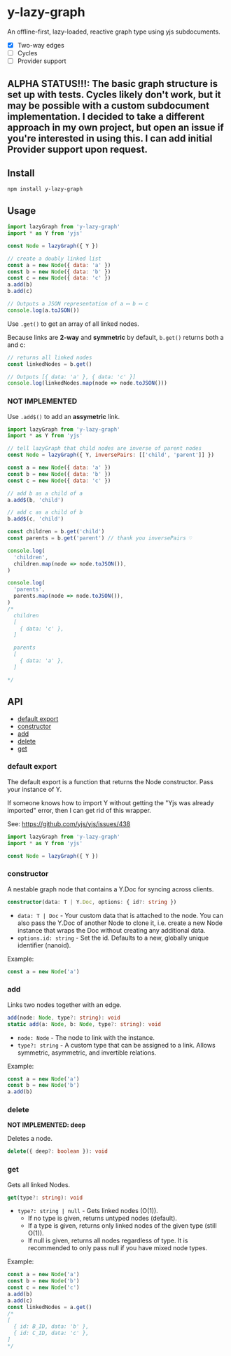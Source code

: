 # y-lazy-graph

An offline-first, lazy-loaded, reactive graph type using yjs subdocuments.

- [x] Two-way edges
- [ ] Cycles
- [ ] Provider support

## ALPHA STATUS!!!: The basic graph structure is set up with tests. Cycles likely don't work, but it may be possible with a custom subdocument implementation. I decided to take a different approach in my own project, but open an issue if you're interested in using this. I can add initial Provider support upon request.

## Install

```
npm install y-lazy-graph
```

## Usage

```js
import lazyGraph from 'y-lazy-graph'
import * as Y from 'yjs'

const Node = lazyGraph({ Y })

// create a doubly linked list
const a = new Node({ data: 'a' })
const b = new Node({ data: 'b' })
const c = new Node({ data: 'c' })
a.add(b)
b.add(c)

// Outputs a JSON representation of a ⟷ b ⟷ c
console.log(a.toJSON())
```

Use `.get()` to get an array of all linked nodes.

Because links are **2-way** and **symmetric** by default, `b.get()` returns both a and c:

```js
// returns all linked nodes
const linkedNodes = b.get()

// Outputs [{ data: 'a' }, { data: 'c' }]
console.log(linkedNodes.map(node => node.toJSON()))
```

### NOT IMPLEMENTED

Use `.add$()` to add an **assymetric** link.

```js
import lazyGraph from 'y-lazy-graph'
import * as Y from 'yjs'

// tell lazyGraph that child nodes are inverse of parent nodes
const Node = lazyGraph({ Y, inversePairs: [['child', 'parent']] })

const a = new Node({ data: 'a' })
const b = new Node({ data: 'b' })
const c = new Node({ data: 'c' })

// add b as a child of a
a.add$(b, 'child')

// add c as a child of b
b.add$(c, 'child')

const children = b.get('child')
const parents = b.get('parent') // thank you inversePairs ♡

console.log(
  'children',
  children.map(node => node.toJSON()),
)

console.log(
  'parents',
  parents.map(node => node.toJSON()),
)
/* 
  children
  [
    { data: 'c' },
  ]

  parents
  [
    { data: 'a' },
  ]

*/
```

## API

- [default export](https://github.com/raineorshine/y-lazy-graph#default-export)
- [constructor](https://github.com/raineorshine/y-lazy-graph#constructor)
- [add](https://github.com/raineorshine/y-lazy-graph#add)
- [delete](https://github.com/raineorshine/y-lazy-graph#delete)
- [get](https://github.com/raineorshine/y-lazy-graph#get)

### default export

The default export is a function that returns the Node constructor. Pass your instance of Y.

If someone knows how to import Y without getting the "Yjs was already imported" error, then I can get rid of this wrapper.

See: https://github.com/yjs/yjs/issues/438

```js
import lazyGraph from 'y-lazy-graph'
import * as Y from 'yjs'

const Node = lazyGraph({ Y })
```

### constructor

A nestable graph node that contains a Y.Doc for syncing across clients.

```ts
constructor(data: T | Y.Doc, options: { id?: string })
```

- `data: T | Doc` - Your custom data that is attached to the node. You can also pass the Y.Doc of another Node to clone it, i.e. create a new Node instance that wraps the Doc without creating any additional data.
- `options.id: string` - Set the id. Defaults to a new, globally unique identifier (nanoid).

Example:

```js
const a = new Node('a')
```

### add

Links two nodes together with an edge.

```ts
add(node: Node, type?: string): void
static add(a: Node, b: Node, type?: string): void
```

- `node: Node` - The node to link with the instance.
- `type?: string` - A custom type that can be assigned to a link. Allows symmetric, asymmetric, and invertible relations.

Example:

```js
const a = new Node('a')
const b = new Node('b')
a.add(b)
```

### delete

**NOT IMPLEMENTED: deep**

Deletes a node.

```ts
delete({ deep?: boolean }): void
```

### get

Gets all linked Nodes.

```ts
get(type?: string): void
```

- `type?: string | null` - Gets linked nodes (O(1)).
  - If no type is given, returns untyped nodes (default).
  - If a type is given, returns only linked nodes of the given type (still O(1)).
  - If null is given, returns all nodes regardless of type. It is recommended to only pass null if you have mixed node types.

Example:

```js
const a = new Node('a')
const b = new Node('b')
const c = new Node('c')
a.add(b)
a.add(c)
const linkedNodes = a.get()
/*
[
  { id: B_ID, data: 'b' },
  { id: C_ID, data: 'c' },
]
*/
```
